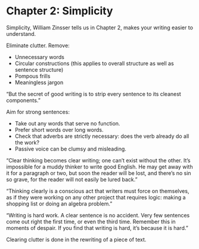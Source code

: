 # Chapter 2: Simplicity

Simplicity, William Zinsser tells us in Chapter 2, makes your writing easier to understand.

Eliminate clutter. Remove:
* Unnecessary words
* Circular constructions (this applies to overall structure as well as sentence structure)
* Pompous frills
* Meaningless jargon

“But the secret of good writing is to strip every sentence to its cleanest components.”

Aim for strong sentences:
* Take out any words that serve no function.
* Prefer short words over long words.
* Check that adverbs are strictly necessary: does the verb already do all the work?
* Passive voice can be clumsy and misleading.

“Clear thinking becomes clear writing; one can’t exist without the other. It’s impossible for a muddy thinker to write good English. He may get away with it for a paragraph or two, but soon the reader will be lost, and there’s no sin so grave, for the reader will not easily be lured back.”

“Thinking clearly is a conscious act that writers must force on themselves, as if they were working on any other project that requires logic: making a shopping list or doing an algebra problem.”

“Writing is hard work. A clear sentence is no accident. Very few sentences come out right the first time, or even the third time. Remember this in moments of despair. If you find that writing is hard, it’s because it is hard.”

Clearing clutter is done in the rewriting of a piece of text.
